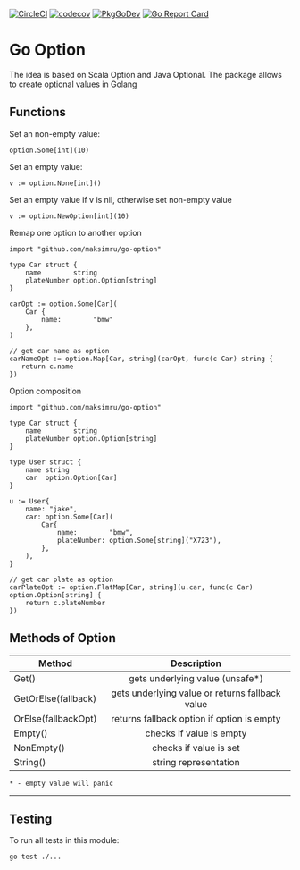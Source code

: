 [![CircleCI](https://dl.circleci.com/status-badge/img/gh/maksimru/go-option/tree/master.svg?style=svg)](https://dl.circleci.com/status-badge/redirect/gh/maksimru/go-option/tree/master)
[![codecov](https://codecov.io/gh/maksimru/go-option/graph/badge.svg?token=NQICPHBEUQ)](https://codecov.io/gh/maksimru/go-option)
[![PkgGoDev](https://pkg.go.dev/badge/github.com/maksimru/go-option)](https://pkg.go.dev/github.com/maksimru/go-option)
[![Go Report Card](https://goreportcard.com/badge/github.com/maksimru/go-option)](https://goreportcard.com/report/github.com/maksimru/go-option)

# Go Option

The idea is based on Scala Option and Java Optional. The package allows to create optional values in Golang

## Functions

Set an non-empty value:
```
option.Some[int](10) 
```

Set an empty value:
```
v := option.None[int]() 
```

Set an empty value if v is nil, otherwise set non-empty value
```
v := option.NewOption[int](10)
```

Remap one option to another option
```
import "github.com/maksimru/go-option"

type Car struct {
    name        string
    plateNumber option.Option[string]
}

carOpt := option.Some[Car](
    Car {
        name:        "bmw"
    },
)

// get car name as option
carNameOpt := option.Map[Car, string](carOpt, func(c Car) string {
   return c.name
})
```

Option composition
```
import "github.com/maksimru/go-option"

type Car struct {
    name        string
    plateNumber option.Option[string]
}

type User struct {
    name string
    car  option.Option[Car]
}

u := User{
    name: "jake",
    car: option.Some[Car](
        Car{
            name:        "bmw",
            plateNumber: option.Some[string]("X723"),
        },
    ),
}

// get car plate as option
carPlateOpt := option.FlatMap[Car, string](u.car, func(c Car) option.Option[string] {
    return c.plateNumber
})
```

## Methods of Option

| Method |                   Description                   |
|--------|:-----------------------------------------------:|
| Get() |         gets underlying value (unsafe*)         |
| GetOrElse(fallback) | gets underlying value or returns fallback value |
| OrElse(fallbackOpt) |   returns fallback option if option is empty    |
| Empty() |            checks if value is empty             |
| NonEmpty() |             checks if value is set              |
| String() |              string representation              |
`* - empty value will panic`

---
## Testing

To run all tests in this module:

```
go test ./...
```
